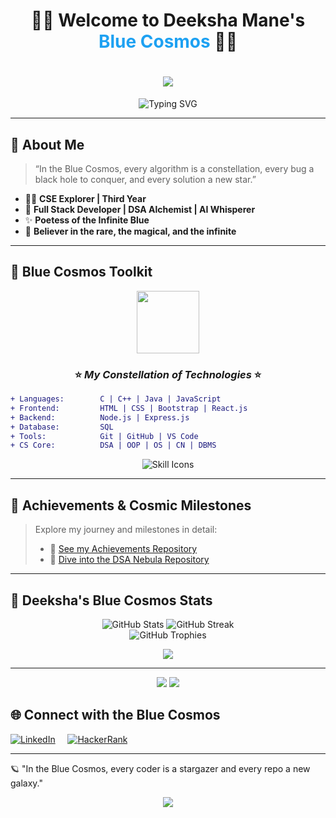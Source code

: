 <h1 align="center">🌌💙 Welcome to Deeksha Mane's <span style="color:#1DA1F2">Blue Cosmos</span> 💙🌌</h1>

<!--
<p align="center">
  <img src="https://capsule-render.vercel.app/api?type=rect&height=200&text=BLUE%20COSMOS&fontAlign=50&fontAlignY=40&color=0e153a&textBg=true&fontSize=60&fontColor=6a90e3&desc=Where+Magic+and+Code+Collide!&descAlign=50&descAlignY=70&descSize=24" alt="Blue Cosmos Banner"/>
</p>
-->

<h1 align="center">
  <img src="https://capsule-render.vercel.app/api?type=waving&height=200&text=Blue%20Cosmos&fontAlign=50&fontAlignY=35&color=0:000428,50:004e92,100:009ffd&fontColor=ffffff&fontSize=50&desc=Deeksha%20Mane's%20Digital%20Universe&descAlign=50&descAlignY=60&descSize=16" />
</h1>

<p align="center">
  <img src="https://readme-typing-svg.demolab.com?font=Fira+Code&duration=2600&pause=900&color=6A90E3&center=true&vCenter=true&width=650&lines=Turning+cosmic+dreams+into+code+realities;Crafting+constellations+of+code+in+a+boundless+sky;Dreaming+beyond+the+event+horizon;" alt="Typing SVG" />
</p>

---

## 💫 About Me

> “In the Blue Cosmos, every algorithm is a constellation, every bug a black hole to conquer, and every solution a new star.”

- 👩‍💻 **CSE Explorer | Third Year**
- 🌌 **Full Stack Developer | DSA Alchemist | AI Whisperer**
- ✨ **Poetess of the Infinite Blue**
- 🦋 **Believer in the rare, the magical, and the infinite**

---

## 🌠 Blue Cosmos Toolkit

<div align="center">
  <img src="https://user-images.githubusercontent.com/74038190/212284087-bbe7e430-757e-4901-90bf-4cd2ce3e1852.gif" width="100" />
  <h3>⭐ <i>My Constellation of Technologies</i> ⭐</h3>
</div>

```diff
+ Languages:        C | C++ | Java | JavaScript 
+ Frontend:         HTML | CSS | Bootstrap | React.js
+ Backend:          Node.js | Express.js
+ Database:         SQL
+ Tools:            Git | GitHub | VS Code
+ CS Core:          DSA | OOP | OS | CN | DBMS
```

<p align="center">
  <img src="https://skillicons.dev/icons?i=c,cpp,java,js,html,css,bootstrap,react,nodejs,express,git,github,mysql,vscode&theme=light" alt="Skill Icons" />
</p>

---

## 💎 Achievements & Cosmic Milestones

> Explore my journey and milestones in detail:
>
> - 🌟 [See my Achievements Repository](https://github.com/Deeksha-Mane/CERTIFICATIONS)  
> - 🚦 [Dive into the DSA Nebula Repository](#)

---
<!--
## ⭐️ Featured Constellations

- 🚦 **DSA Nebula:** A galaxy of structured logic and efficient solutions  
- 💫 **Stargazer’s Portfolio:** My universe of web wonders and cosmic creations  
- 🪐 **Blue Cosmos Creations:** Handpicked projects from the infinite blue  
- ✨ **Verses from the Void:** My poems, where code meets cosmos

---
-->
## 🌌 Deeksha's Blue Cosmos Stats

<p align="center">
  <img src="https://github-readme-stats.vercel.app/api?username=Deeksha-Mane&show_icons=true&theme=tokyonight&hide_border=true" alt="GitHub Stats" />
  <img src="https://github-readme-streak-stats.herokuapp.com/?user=Deeksha-Mane&theme=tokyonight&hide_border=true" alt="GitHub Streak" />
  <br>
  <img src="https://github-profile-trophy.vercel.app/?username=Deeksha-Mane&theme=onestar&no-frame=true&no-bg=true&margin-w=4" alt="GitHub Trophies" />
</p>

<div align="center">
  <img src="https://github-readme-activity-graph.vercel.app/graph?username=Deeksha-Mane&theme=midnight-purple&hide_border=true&bg_color=0D1117&color=009FFD&line=009FFD&point=ffffff" />
</div>

---

<p align="center">
  <img src="https://komarev.com/ghpvc/?username=Deeksha-Mane&label=Cosmic+Visitors&color=004e92&style=flat-square" />
  <img src="https://img.shields.io/github/followers/Deeksha-Mane?label=Followers&style=flat-square&color=004e92" />
</p>

## 🌐 Connect with the Blue Cosmos

[![LinkedIn](https://img.shields.io/badge/LinkedIn-Connect-0e153a?style=flat-square&logo=linkedin&logoColor=6a90e3)](https://www.linkedin.com/in/deeksha-mane-6971a22b0)
&nbsp; &nbsp;
[![HackerRank](https://img.shields.io/badge/HackerRank-Profile-2EC866?style=flat-square&logo=hackerrank&logoColor=white)](https://www.hackerrank.com/profile/Deeksha_Mane)

---

🪐 "In the Blue Cosmos, every coder is a stargazer and every repo a new galaxy."

<div align="center">
<img src="https://capsule-render.vercel.app/api?type=waving&height=100&color=0:000428,50:004e92,100:009ffd&section=footer" />
</div>
